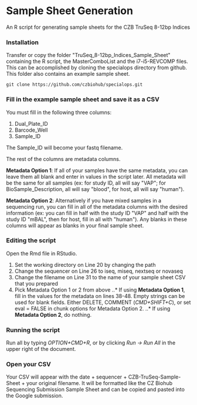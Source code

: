 # Sample Sheet Generation
An R script for generating sample sheets for the CZB TruSeq 8-12bp Indices

### Installation
Transfer or copy the folder "TruSeq_8-12bp_Indices_Sample_Sheet" containing the R script, the MasterComboList and the i7-i5-REVCOMP files. This can be accomplished by cloning the specialops directory from github. This folder also contains an example sample sheet.

```
git clone https://github.com/czbiohub/specialops.git
```

### Fill in the example sample sheet and save it as a CSV

You must fill in the following three columns:
1. Dual_Plate_ID
2. Barcode_Well
3. Sample_ID

The Sample_ID will become your fastq filename.

The rest of the columns are metadata columns.

**Metadata Option 1**: If all of your samples have the same metadata, you can leave them all blank and enter in values in the script later. All metadata will be the same for all samples (ex: for study ID, all will say "VAP"; for BioSample_Description, all will say "blood", for host, all will say "human").

**Metadata Option 2**: Alternatively if you have mixed samples in a sequencing run, you can fill in all of the metadata columns with the desired information (ex: you can fill in half with the study ID "VAP" and half with the study ID "mBAL", then for host, fill in all with "human"). Any blanks in these columns will appear as blanks in your final sample sheet.



### Editing the script

Open the Rmd file in RStudio.

1. Set the working directory on Line 20 by changing the path
2. Change the sequencer on Line 26 to iseq, miseq, nextseq or novaseq
3. Change the filename on Line 31 to the name of your sample sheet CSV that you prepared
4. Pick Metadata Option 1 or 2 from above
  ..* If using **Metadata Option 1**, fill in the values for the metadata on lines 38-48. Empty strings can be used for blank fields. Either DELETE, COMMENT (*CMD+SHIFT+C*), or set eval = FALSE in chunk options for Metadata Option 2.
  ..* If using **Metadata Option 2**, do nothing.

### Running the script

Run all by typing *OPTION+CMD+R*, or by clicking *Run -> Run All* in the upper right of the document.

### Open your CSV

Your CSV will appear with the date + sequencer + CZB-TruSeq-Sample-Sheet + your original filename. It will be formatted like the CZ Biohub Sequencing Submission Sample Sheet and can be copied and pasted into the Google submission.
